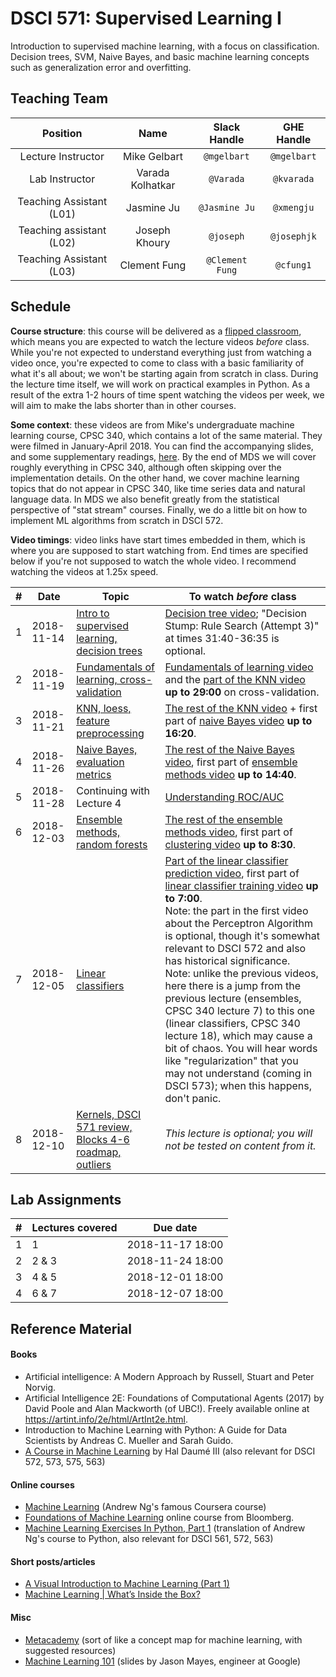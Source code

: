 # DSCI 571: Supervised Learning I

Introduction to supervised machine learning, with a focus on classification. Decision trees, SVM, Naive Bayes, and basic machine learning concepts such as generalization error and overfitting.

## Teaching Team

| Position | Name  | Slack Handle | GHE Handle |
| :------: | :---: | :----------: | :--------: |
| Lecture Instructor | Mike Gelbart | `@mgelbart` | `@mgelbart` |
| Lab Instructor | Varada Kolhatkar | `@Varada` | `@kvarada` |
| Teaching Assistant (L01) | Jasmine Ju | `@Jasmine Ju` | `@xmengju` |
| Teaching assistant (L02) | Joseph Khoury  | `@joseph` | `@josephjk` |
| Teaching Assistant (L03) | Clement Fung | `@Clement Fung` | `@cfung1` |


## Schedule

**Course structure**: this course will be delivered as a [flipped classroom](https://en.wikipedia.org/wiki/Flipped_classroom), which means you are expected to watch the lecture videos _before_ class. While you're not expected to understand everything just from watching a video once, you're expected to come to class with a basic familiarity of what it's all about; we won't be starting again from scratch in class. During the lecture time itself, we will work on practical examples in Python. As a result of the extra 1-2 hours of time spent watching the videos per week, we will aim to make the labs shorter than in other courses.

**Some context**: these videos are from Mike's undergraduate machine learning course, CPSC 340, which contains a lot of the same material. They were filmed in January-April 2018. You can find the accompanying slides, and some supplementary readings, [here](https://ubc-cs.github.io/cpsc340/). By the end of MDS we will cover roughly everything in CPSC 340, although often skipping over the implementation details. On the other hand, we cover machine learning topics that do not appear in CPSC 340, like time series data and natural language data. In MDS we also benefit greatly from the statistical perspective of "stat stream" courses. Finally, we do a little bit on how to implement ML algorithms from scratch in DSCI 572.

**Video timings**: video links have start times embedded in them, which is where you are supposed to start watching from. End times are specified below if you're not supposed to watch the whole video. I recommend watching the videos at 1.25x speed.


| #     | Date       |    Topic       |  To watch _before_ class |
|-------|------------|----------------|---------------------------|
|   1   | 2018-11-14 | [Intro to supervised learning, decision trees](lectures/lecture1.ipynb) |  [Decision tree video](https://youtu.be/WYDPYIe3RpQ?t=199); "Decision Stump: Rule Search (Attempt 3)" at times 31:40-36:35 is optional. |
|   2   | 2018-11-19 | [Fundamentals of learning, cross-validation](lectures/lecture2.ipynb) | [Fundamentals of learning video](https://youtu.be/dPm-KTrJlFU?t=183) and the [part of the KNN video](https://youtu.be/JRF6oELLn0M?t=1248) **up to 29:00** on cross-validation. |
|   3   | 2018-11-21 | [KNN, loess, feature preprocessing](lectures/lecture3.ipynb)     | [The rest of the KNN video](https://youtu.be/JRF6oELLn0M?t=1781) + first part of [naive Bayes video](https://youtu.be/sUtPiyMnkIU?t=195) **up to 16:20**. |
|   4   | 2018-11-26 | [Naive Bayes, evaluation metrics](lectures/lecture4.ipynb)  | [The rest of the Naive Bayes video](https://youtu.be/sUtPiyMnkIU?t=988), first part of [ensemble methods video](https://youtu.be/3SD6fgNGZSo) **up to 14:40**. |
|   5   | 2018-11-28 | Continuing with Lecture 4       | [Understanding ROC/AUC](https://towardsdatascience.com/understanding-auc-roc-curve-68b2303cc9c5)  |
|   6   | 2018-12-03 | [Ensemble methods, random forests](lectures/lecture6.ipynb)  | [The rest of the ensemble methods video](https://youtu.be/3SD6fgNGZSo?t=1386), first part of [clustering video](https://www.youtube.com/watch?v=psDGGjjkhU8&feature=youtu.be&t=109) **up to 8:30**. |
|   7   | 2018-12-05 | [Linear classifiers](lectures/lecture7.ipynb) | [Part of the linear classifier prediction video](https://youtu.be/GMEDGjpJycA?t=436), first part of [linear classifier training video](https://youtu.be/yw2AJZ491S0) **up to 7:00**. <br>Note: the part in the first video about the Perceptron Algorithm is optional, though it's somewhat relevant to DSCI 572 and also has historical significance.<br>Note: unlike the previous videos, here there is a jump from the previous lecture (ensembles, CPSC 340 lecture 7) to this one (linear classifiers, CPSC 340 lecture 18), which may cause a bit of chaos. You will hear words like "regularization" that you may not understand (coming in DSCI 573); when this happens, don't panic. |
|   8   | 2018-12-10 | [Kernels, DSCI 571 review, Blocks 4-6 roadmap, outliers](lectures/lecture8.ipynb)    | _This lecture is optional; you will not be tested on content from it._ |

## Lab Assignments

| #    | Lectures covered   | Due date |
|-----|-------------|----------|
| 1 | 1 | 2018-11-17 18:00
| 2 | 2 & 3 | 2018-11-24 18:00
| 3 | 4 & 5 | 2018-12-01 18:00
| 4 | 6 & 7 | 2018-12-07 18:00


## Reference Material

#### Books

* Artificial intelligence: A Modern Approach by Russell, Stuart and Peter Norvig. 
* Artificial Intelligence 2E: Foundations of Computational Agents (2017) by David Poole and Alan Mackworth (of UBC!). Freely available online at https://artint.info/2e/html/ArtInt2e.html.
* Introduction to Machine Learning with Python: A Guide for Data Scientists by Andreas C. Mueller and Sarah Guido. 
* [A Course in Machine Learning](http://ciml.info/) by Hal Daumé III (also relevant for DSCI 572, 573, 575, 563)

#### Online courses

* [Machine Learning](https://www.coursera.org/learn/machine-learning) (Andrew Ng's famous Coursera course)
* [Foundations of Machine Learning](https://bloomberg.github.io/foml/#home) online course from Bloomberg.
* [Machine Learning Exercises In Python, Part 1](http://www.johnwittenauer.net/machine-learning-exercises-in-python-part-1/) (translation of Andrew Ng's course to Python, also relevant for DSCI 561, 572, 563)

#### Short posts/articles

* [A Visual Introduction to Machine Learning (Part 1)](http://www.r2d3.us/visual-intro-to-machine-learning-part-1/)
* [Machine Learning | What’s Inside the Box?](https://medium.com/@randylaosat/machine-learning-whats-inside-the-box-861f5c7e72a3)

#### Misc

* [Metacademy](https://metacademy.org/) (sort of like a concept map for machine learning, with suggested resources)
* [Machine Learning 101](https://docs.google.com/presentation/d/1kSuQyW5DTnkVaZEjGYCkfOxvzCqGEFzWBy4e9Uedd9k/present?slide=id.g168a3288f7_0_58) (slides by Jason Mayes, engineer at Google)
